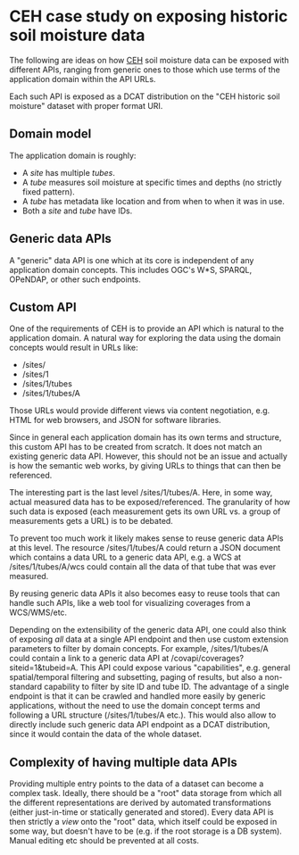 # CEH case study on exposing historic soil moisture data

The following are ideas on how [CEH](http://www.ceh.ac.uk) soil moisture data can be exposed with different APIs,
ranging from generic ones to those which use terms of the application domain within the API URLs.

Each such API is exposed as a DCAT distribution on the "CEH historic soil moisture" dataset with
proper format URI.

## Domain model

The application domain is roughly:

- A *site* has multiple *tubes*.
- A *tube* measures soil moisture at specific times and depths (no strictly fixed pattern).
- A *tube* has metadata like location and from when to when it was in use.
- Both a *site* and *tube* have IDs.

## Generic data APIs

A "generic" data API is one which at its core is independent of any application domain concepts.
This includes OGC's W*S, SPARQL, OPeNDAP, or other such endpoints. 

## Custom API

One of the requirements of CEH is to provide an API which is natural to the application domain.
A natural way for exploring the data using the domain concepts would result in URLs like:
- /sites/
- /sites/1
- /sites/1/tubes
- /sites/1/tubes/A

Those URLs would provide different views via content negotiation, e.g. HTML for web browsers, and
JSON for software libraries.

Since in general each application domain has its own terms and structure, this custom API has to be created from
scratch. It does not match an existing generic data API.
However, this should not be an issue and actually is how the semantic web works, by giving URLs
to things that can then be referenced.

The interesting part is the last level /sites/1/tubes/A. Here, in some way, actual measured data
has to be exposed/referenced.
The granularity of how such data is exposed (each measurement gets its own URL vs. a group of
measurements gets a URL) is to be debated.

To prevent too much work it likely makes sense to reuse generic data APIs at this level.
The resource /sites/1/tubes/A could return a JSON document which contains a data URL to
a generic data API, e.g. a WCS at /sites/1/tubes/A/wcs could contain all the data of
that tube that was ever measured.

By reusing generic data APIs it also becomes easy to reuse tools that can handle such
APIs, like a web tool for visualizing coverages from a WCS/WMS/etc.

Depending on the extensibility of the generic data API, one could also think of exposing
*all* data at a single API endpoint and then use custom extension parameters to filter
by domain concepts. For example, /sites/1/tubes/A could contain a link to a generic data API at
/covapi/coverages?siteid=1&tubeid=A. This API could expose various "capabilities", e.g.
general spatial/temporal filtering and subsetting, paging of results, but also a non-standard
capability to filter by site ID and tube ID. The advantage of a single endpoint is that
it can be crawled and handled more easily by generic applications, without the need
to use the domain concept terms and following a URL structure (/sites/1/tubes/A etc.).
This would also allow to directly include such generic data API endpoint as a DCAT distribution,
since it would contain the data of the whole dataset.

## Complexity of having multiple data APIs

Providing multiple entry points to the data of a dataset can become a complex task.
Ideally, there should be a "root" data storage from which all the different
representations are derived by automated transformations (either just-in-time or statically
generated and stored). Every data API is then
strictly a *view* onto the "root" data, which itself could be exposed in some way, but doesn't
have to be (e.g. if the root storage is a DB system).
Manual editing etc should be prevented at all costs.


  